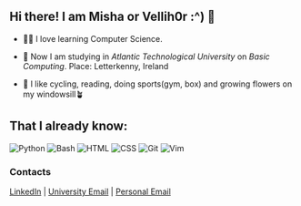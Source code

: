 ## Hi there! I am Misha or Vellih0r :^)  👋

<!--
**Vellih0r/Vellih0r** is a ✨ _special_ ✨ repository because its `README.md` (this file) appears on your GitHub profile.
-->

- 🧑‍💻 I love learning Computer Science.

- 📖 Now I am studying in *Atlantic Technological University* on *Basic Computing*. Place: Letterkenny, Ireland

- 🚴 I like cycling, reading, doing sports(gym, box) and growing flowers on my windowsill🪴

## That I already know:

![Python](https://img.shields.io/badge/-Python-blue?logo=python&logoColor=white)
![Bash](https://img.shields.io/badge/-Bash-4EAA25?logo=gnu-bash&logoColor=white)
![HTML](https://img.shields.io/badge/-HTML-E34F26?logo=html5&logoColor=white)
![CSS](https://img.shields.io/badge/-CSS-1572B6?logo=css3&logoColor=white)
![Git](https://img.shields.io/badge/-Git-F05032?logo=git&logoColor=white)
![Vim](https://img.shields.io/badge/-Vim-019733?logo=vim&logoColor=white)

### Contacts

[LinkedIn](https://www.linkedin.com/in/mykhailo-yehrashkin-49b423333/) | [University Email](mailto:L00194993@atu.ie) | [Personal Email](mailto:ggffttuga@gmail.com)
